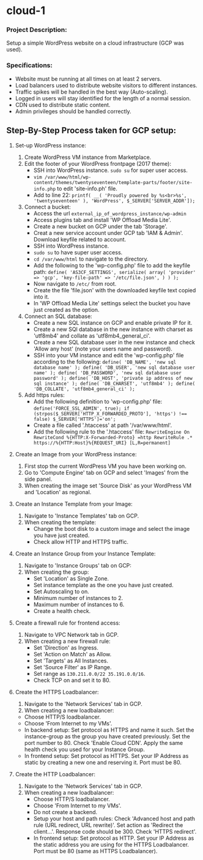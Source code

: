 # cloud-1

### Project Description:
Setup a simple WordPress website on a cloud infrastructure (GCP was used).
### Specifications:
- Website must be running at all times on at least 2 servers.
- Load balancers used to distribute website visitors to different instances.
- Traffic spikes will be handled in the best way (Auto-scaling).
- Logged in users will stay identified for the length of a normal session.
- CDN used to distribute static content.
- Admin privileges should be handled correctly.

## Step-By-Step Process taken for GCP setup:
1. Set-up WordPress instance:
    1. Create WordPress VM instance from Marketplace.
    2. Edit the footer of your WordPress frontpage (2017 theme):
        - SSH into WordPress instance. `sudo su` for super user access.
        - `vim /var/www/html/wp-content/themes/twentyseventeen/template-parts/footer/site-info.php` to edit 'site-info.ph' file.
        - Add to line 22: `printf( __( 'Proudly powered by %s<br>%s', 'twentyseventeen' ), 'WordPress', $_SERVER['SERVER_ADDR']);`
    3. Connect a bucket:
        - Access the url `external_ip_of_wordpress_instance/wp-admin`
        - Access plugins tab and install 'WP Offload Media Lite'.
        - Create a new bucket on GCP under the tab 'Storage'.
        - Creat a new service account under GCP tab 'IAM & Admin'. Download keyfile related to account.
        - SSH into WordPress instance.
        - `sudo su` to have super user access.
        - `cd /var/www/html` to navigate to the directory.
        - Add the following to the 'wp-config.php' file to add the keyfile path:
            `define( 'AS3CF_SETTINGS', serialize( array(
                         'provider' => 'gcp',
                             'key-file-path' => '/etc/file.json',
                     ) ) );`
        - Now navigate to `/etc/` from root.
        - Create the file 'file.json' with the downloaded keyfile text copied into it.
        - In 'WP Offload Media Lite' settings select the bucket you have just created as the option.
    4. Connect an SQL database:
        - Create a new SQL instance on GCP and enable private IP for it.
        - Create a new SQl database in the new instance with charset as 'utf8mb4' and collate as 'utf8mb4_general_ci'.
        - Create a new SQL database user in the new instance and check 'Allow any host' (note your users name and password).
        - SSH into your VM instance and edit the 'wp-config.php' file according to the following:
            `define( 'DB_NAME', 'new sql database name' );
             define( 'DB_USER', 'new sql database user name' );
             define( 'DB_PASSWORD', 'new sql database user password' );
             define( 'DB_HOST', 'private ip address of new sql instance' );
             define( 'DB_CHARSET', 'utf8mb4' );
             define( 'DB_COLLATE', 'utf8mb4_general_ci' );`
    5. Add https rules:
        - Add the following definition to 'wp-config.php' file:
            `define('FORCE_SSL_ADMIN', true);
             if (strpos($_SERVER['HTTP_X_FORWARDED_PROTO'], 'https') !== false)
                     $_SERVER['HTTPS']='on';`
        - Create a file called '.htaccess' at path '/var/www/html'.
        - Add the following rule to the '.htaccess' file:
            `RewriteEngine On
             RewriteCond %{HTTP:X-Forwarded-Proto} =http
             RewriteRule .* https://%{HTTP:Host}%{REQUEST_URI} [L,R=permanent] `
             
2. Create an Image from your WordPress instance:
    1. First stop the current WordPress VM you have been working on.
    2. Go to 'Compute Engine' tab on GCP and select 'Images' from the side panel.
    3. When creating the image set 'Source Disk' as your WordPress VM and 'Location' as regional.
    
3. Create an Instance Template from your Image:
    1. Navigate to 'Instance Templates' tab on GCP.
    2. When creating the template:
        - Change the boot disk to a custom image and select the image you have just created.
        - Check allow HTTP and HTTPS traffic.

4. Create an Instance Group from your Instance Template:
    1. Navigate to 'Instance Groups' tab on GCP:
    2. When creating the group:
        - Set 'Location' as Single Zone.
        - Set instance template as the one you have just created.
        - Set Autoscaling to on.
        - Minimum number of instances to 2.
        - Maximum number of instances to 6.
        - Create a health check.
        
5. Create a firewall rule for frontend access:
    1. Navigate to VPC Network tab in GCP.
    2. When creating a new firewall rule:
        - Set 'Direction' as Ingress.
        - Set 'Action on Match' as Allow.
        - Set 'Targets' as All Instances.
        - Set 'Source Filter' as IP Range.
        - Set range as `130.211.0.0/22 35.191.0.0/16`.
        - Check TCP on and set it to 80.
        
6. Create the HTTPS Loadbalancer:
    1. Navigate to the 'Network Services' tab in GCP.
    2. When creating a new loadbalancer:
     - Choose HTTP/S loadbalancer.
     - Choose 'From Internet to my VMs'.
     - In backend setup: Set protocol as HTTPS and name it such. Set the instance-group as the group you have
        created previously. Set the port number to 80. Check 'Enable Cloud CDN'. Apply the same health check you
        used for your Instance Group.
     - In frontend setup: Set protocol as HTTPS. Set your IP Address as static by creating a new one and reserving it.
        Port must be 80.
        
7. Create the HTTP Loadbalancer:
    1. Navigate to the 'Network Services' tab in GCP.
    2. When creating a new loadbalancer:
         - Choose HTTP/S loadbalancer.
         - Choose 'From Internet to my VMs'.
         - Do not create a backend.
         - Setup your host and path rules: Check 'Advanced host and path rule (URL redirect, URL rewrite)'.
            Set action as 'Redirect the client...'. Response code should be 300.
            Check 'HTTPS redirect'.
         - In frontend setup: Set protocol as HTTP. Set your IP Address as the static address you are using for the HTTPS Loadbalancer.
            Port must be 80 (same as HTTPS Loadbalancer).